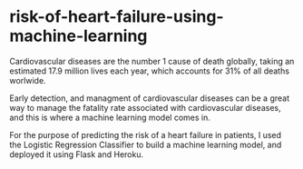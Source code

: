 # risk-of-heart-failure-using-machine-learning
Cardiovascular diseases are the number 1 cause of death globally, taking an estimated 17.9 million lives each year, which accounts for 31% of all deaths worlwide.  

Early detection, and managment of cardiovascular diseases can be a great way to manage the fatality rate associated with cardiovascular diseases, and this is where a machine learning model comes in. 

For the purpose of predicting the risk of a  heart failure in patients, I used the Logistic Regression  Classifier to build a machine learning model, and deployed it using Flask and Heroku.
